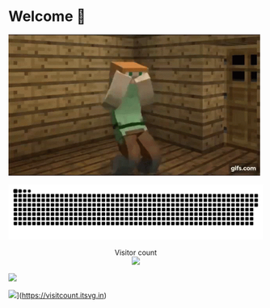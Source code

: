 # Welcome :raised_hands:



![](https://github.com/FeziweMelvin/feziwemelvin/blob/main/minecraft-dancing.gif)

<a href=#><img src="contributions.svg"></a>

<p align="center"> 
  Visitor count<br>
  <img src="https://profile-counter.glitch.me/daweedkob/count.svg" />
</p>

![](https://nirzak-streak-stats.vercel.app/?user=FeziweMelvin&theme=default_repocard&hide_border=false)<br/>

![](https://visitcount.itsvg.in/api?id=FeziweMelvin&icon=9&color=9)](https://visitcount.itsvg.in)
